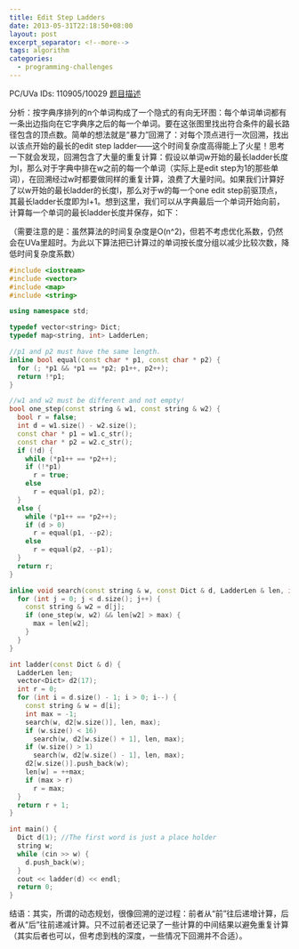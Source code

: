 ```yaml
---
title: Edit Step Ladders
date: 2013-05-31T22:18:50+08:00
layout: post
excerpt_separator: <!--more-->
tags: algorithm
categories:
  - programming-challenges
---
```

PC/UVa IDs: 110905/10029 <a href="http://uva.onlinejudge.org/index.php?option=com_onlinejudge&#038;Itemid=8&#038;page=show_problem&#038;problem=970" target="_blank">题目描述</a>

分析：按字典序排列的n个单词构成了一个隐式的有向无环图：每个单词单词都有一条出边指向在它字典序之后的每一个单词。要在这张图里找出符合条件的最长路径包含的顶点数。简单的想法就是“暴力”回溯了：对每个顶点进行一次回溯，找出以该点开始的最长的edit step ladder——这个时间复杂度高得能上了火星！思考一下就会发现，回溯包含了大量的重复计算：假设以单词w开始的最长ladder长度为l，那么对于字典中排在w之前的每一个单词（实际上是edit step为1的那些单词），在回溯经过w时都要做同样的重复计算，浪费了大量时间。如果我们计算好了以w开始的最长ladder的长度l，那么对于w的每一个one edit step前驱顶点，其最长ladder长度即为l+1。<!--more-->想到这里，我们可以从字典最后一个单词开始向前，计算每一个单词的最长ladder长度并保存，如下：


  
（需要注意的是：虽然算法的时间复杂度是O(n^2)，但若不考虑优化系数，仍然会在UVa里超时。为此以下算法把已计算过的单词按长度分组以减少比较次数，降低时间复杂度系数）

```cpp
#include <iostream>
#include <vector>
#include <map>
#include <string>

using namespace std;

typedef vector<string> Dict;
typedef map<string, int> LadderLen;

//p1 and p2 must have the same length.
inline bool equal(const char * p1, const char * p2) {
  for (; *p1 && *p1 == *p2; p1++, p2++);
  return !*p1;
}

//w1 and w2 must be different and not empty!
bool one_step(const string & w1, const string & w2) {
  bool r = false;
  int d = w1.size() - w2.size();
  const char * p1 = w1.c_str();
  const char * p2 = w2.c_str();
  if (!d) {
    while (*p1++ == *p2++);
    if (!*p1)
      r = true;
    else
      r = equal(p1, p2);
  }
  else {
    while (*p1++ == *p2++);
    if (d > 0)
      r = equal(p1, --p2);
    else
      r = equal(p2, --p1);
  }
  return r;
}

inline void search(const string & w, const Dict & d, LadderLen & len, int & max) {
  for (int j = 0; j < d.size(); j++) {
    const string & w2 = d[j];
    if (one_step(w, w2) && len[w2] > max) {
      max = len[w2];
    }
  }
}

int ladder(const Dict & d) {
  LadderLen len;
  vector<Dict> d2(17);
  int r = 0;
  for (int i = d.size() - 1; i > 0; i--) {
    const string & w = d[i];
    int max = -1;
    search(w, d2[w.size()], len, max);
    if (w.size() < 16)
      search(w, d2[w.size() + 1], len, max);
    if (w.size() > 1)
      search(w, d2[w.size() - 1], len, max);
    d2[w.size()].push_back(w);
    len[w] = ++max;
    if (max > r)
      r = max;
  }
  return r + 1;
}

int main() {
  Dict d(1); //The first word is just a place holder
  string w;
  while (cin >> w) {
    d.push_back(w);
  }
  cout << ladder(d) << endl;
  return 0;
}
```

结语：其实，所谓的动态规划，很像回溯的逆过程：前者从“前”往后递增计算，后者从“后”往前递减计算。只不过前者还记录了一些计算的中间结果以避免重复计算（其实后者也可以，但考虑到栈的深度，一些情况下回溯并不合适）。

